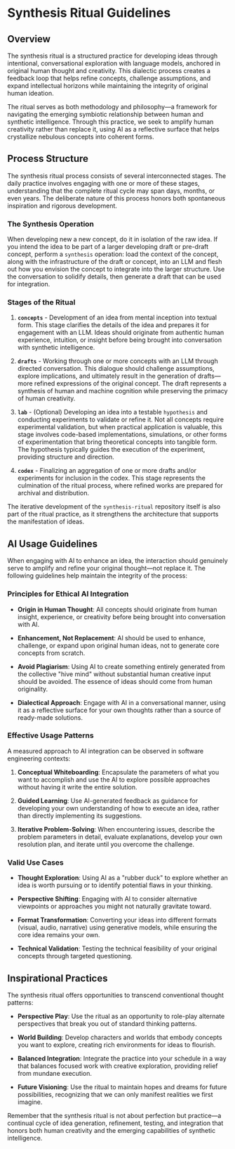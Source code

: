 # Synthesis Ritual Guidelines

## Overview

The synthesis ritual is a structured practice for developing ideas through intentional, conversational exploration with language models, anchored in original human thought and creativity. This dialectic process creates a feedback loop that helps refine concepts, challenge assumptions, and expand intellectual horizons while maintaining the integrity of original human ideation.

The ritual serves as both methodology and philosophy—a framework for navigating the emerging symbiotic relationship between human and synthetic intelligence. Through this practice, we seek to amplify human creativity rather than replace it, using AI as a reflective surface that helps crystallize nebulous concepts into coherent forms.

## Process Structure

The synthesis ritual process consists of several interconnected stages. The daily practice involves engaging with one or more of these stages, understanding that the complete ritual cycle may span days, months, or even years. The deliberate nature of this process honors both spontaneous inspiration and rigorous development.

### The Synthesis Operation

When developing new a new concept, do it in isolation of the raw idea. If you intend the idea to be part of a larger developing draft or pre-draft concept, perform a `synthesis` operation: load the context of the concept, along with the infrastructure of the draft or concept, into an LLM and flesh out how you envision the concept to integrate into the larger structure. Use the conversation to solidify details, then generate a draft that can be used for integration.

### Stages of the Ritual

1. **`concepts`** - Development of an idea from mental inception into textual form. This stage clarifies the details of the idea and prepares it for engagement with an LLM. Ideas should originate from authentic human experience, intuition, or insight before being brought into conversation with synthetic intelligence.

2. **`drafts`** - Working through one or more concepts with an LLM through directed conversation. This dialogue should challenge assumptions, explore implications, and ultimately result in the generation of drafts—more refined expressions of the original concept. The draft represents a synthesis of human and machine cognition while preserving the primacy of human creativity.

3. **`lab`** - (Optional) Developing an idea into a testable `hypothesis` and conducting experiments to validate or refine it. Not all concepts require experimental validation, but when practical application is valuable, this stage involves code-based implementations, simulations, or other forms of experimentation that bring theoretical concepts into tangible form. The hypothesis typically guides the execution of the experiment, providing structure and direction.

4. **`codex`** - Finalizing an aggregation of one or more drafts and/or experiments for inclusion in the codex. This stage represents the culmination of the ritual process, where refined works are prepared for archival and distribution.

The iterative development of the `synthesis-ritual` repository itself is also part of the ritual practice, as it strengthens the architecture that supports the manifestation of ideas.

## AI Usage Guidelines

When engaging with AI to enhance an idea, the interaction should genuinely serve to amplify and refine your original thought—not replace it. The following guidelines help maintain the integrity of the process:

### Principles for Ethical AI Integration

- **Origin in Human Thought**: All concepts should originate from human insight, experience, or creativity before being brought into conversation with AI.

- **Enhancement, Not Replacement**: AI should be used to enhance, challenge, or expand upon original human ideas, not to generate core concepts from scratch.

- **Avoid Plagiarism**: Using AI to create something entirely generated from the collective "hive mind" without substantial human creative input should be avoided. The essence of ideas should come from human originality.

- **Dialectical Approach**: Engage with AI in a conversational manner, using it as a reflective surface for your own thoughts rather than a source of ready-made solutions.

### Effective Usage Patterns

A measured approach to AI integration can be observed in software engineering contexts:

1. **Conceptual Whiteboarding**: Encapsulate the parameters of what you want to accomplish and use the AI to explore possible approaches without having it write the entire solution.

2. **Guided Learning**: Use AI-generated feedback as guidance for developing your own understanding of how to execute an idea, rather than directly implementing its suggestions.

3. **Iterative Problem-Solving**: When encountering issues, describe the problem parameters in detail, evaluate explanations, develop your own resolution plan, and iterate until you overcome the challenge.

### Valid Use Cases

- **Thought Exploration**: Using AI as a "rubber duck" to explore whether an idea is worth pursuing or to identify potential flaws in your thinking.

- **Perspective Shifting**: Engaging with AI to consider alternative viewpoints or approaches you might not naturally gravitate toward.

- **Format Transformation**: Converting your ideas into different formats (visual, audio, narrative) using generative models, while ensuring the core idea remains your own.

- **Technical Validation**: Testing the technical feasibility of your original concepts through targeted questioning.

## Inspirational Practices

The synthesis ritual offers opportunities to transcend conventional thought patterns:

- **Perspective Play**: Use the ritual as an opportunity to role-play alternate perspectives that break you out of standard thinking patterns.

- **World Building**: Develop characters and worlds that embody concepts you want to explore, creating rich environments for ideas to flourish.

- **Balanced Integration**: Integrate the practice into your schedule in a way that balances focused work with creative exploration, providing relief from mundane execution.

- **Future Visioning**: Use the ritual to maintain hopes and dreams for future possibilities, recognizing that we can only manifest realities we first imagine.

Remember that the synthesis ritual is not about perfection but practice—a continual cycle of idea generation, refinement, testing, and integration that honors both human creativity and the emerging capabilities of synthetic intelligence.